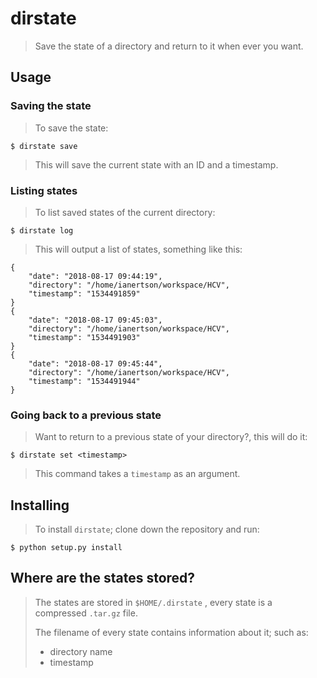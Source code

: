 # dirstate
> Save the state of a directory and return to it when ever you want.

## Usage
### Saving the state
> To save the state:

    $ dirstate save

> This will save the current state with an ID and a timestamp.

### Listing states
> To list saved states of the current directory:

    $ dirstate log

> This will output a list of states, something like this:

    {
        "date": "2018-08-17 09:44:19", 
        "directory": "/home/ianertson/workspace/HCV", 
        "timestamp": "1534491859"
    }
    {
        "date": "2018-08-17 09:45:03", 
        "directory": "/home/ianertson/workspace/HCV", 
        "timestamp": "1534491903"
    }
    {
        "date": "2018-08-17 09:45:44", 
        "directory": "/home/ianertson/workspace/HCV", 
        "timestamp": "1534491944"
    }

### Going back to a previous state
> Want to return to a previous state of your directory?, this will do it:

    $ dirstate set <timestamp>

> This command takes a `timestamp` as an argument.

## Installing
> To install `dirstate`; clone down the repository and run:

    $ python setup.py install

## Where are the states stored?
> The states are stored in  `$HOME/.dirstate` , every state is a compressed `.tar.gz` file.
>
> The filename of every state contains information about it; such as:
>
> * directory name
> * timestamp
